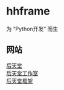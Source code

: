 
# hhframe

为 “Python开发” 而生

## 网站
[后天堂](http://www.houheaven.com)  
[后天堂工作室](http://studio.houheaven.com)  
[后天堂框架](http://plugin.houheaven.com/hhframe)  